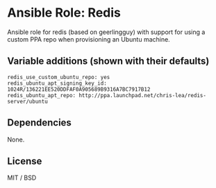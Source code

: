 # Ansible Role: Redis
Ansible role for redis (based on geerlingguy) with support for using a custom PPA repo when provisioning an Ubuntu machine.

## Variable additions (shown with their defaults)
```
redis_use_custom_ubuntu_repo: yes
redis_ubuntu_apt_signing_key_id: 1024R/136221EE520DDFAF0A905689B9316A7BC7917B12
redis_ubuntu_apt_repo: http://ppa.launchpad.net/chris-lea/redis-server/ubuntu
```

## Dependencies

None.

## License

MIT / BSD

